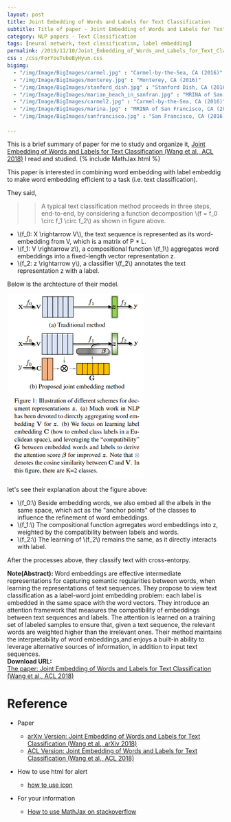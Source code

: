 ```yaml
---
layout: post
title: Joint Embedding of Words and Labels for Text Classification
subtitle: Title of paper - Joint Embedding of Words and Labels for Text Classification
category: NLP papers - Text Classification
tags: [neural network, text classification, label embedding]
permalink: /2019/11/10/Joint_Embedding_of_Words_and_Labels_for_Text_Classification/
css : /css/ForYouTubeByHyun.css
bigimg: 
  - "/img/Image/BigImages/carmel.jpg" : "Carmel-by-the-Sea, CA (2016)"
  - "/img/Image/BigImages/monterey.jpg" : "Monterey, CA (2016)"
  - "/img/Image/BigImages/stanford_dish.jpg" : "Stanford Dish, CA (2016)"
  - "/img/Image/BigImages/marian_beach_in_sanfran.jpg" : "MRINA of San Francisco, CA (2016)"
  - "/img/Image/BigImages/carmel2.jpg" : "Carmel-by-the-Sea, CA (2016)"
  - "/img/Image/BigImages/marina.jpg" : "MRINA of San Francisco, CA (2016)"
  - "/img/Image/BigImages/sanfrancisco.jpg" : "San Francisco, CA (2016)"
  
---
```


This is a brief summary of paper for me to study and organize it, [Joint Embedding of Words and Labels for Text Classification (Wang et al., ACL 2018)](https://www.aclweb.org/anthology/P18-1216/) I read and studied. 
{% include MathJax.html %}

This paper is interested in combining word embedding with label embeddig to make word embedding efficient to a task (i.e. text classification).

They said, 

>> A typical text classification method proceeds in three steps, end-to-end, by considering a function decomposition \\(f = f_0 \circ f_1 \circ f_2\\) as shown in figure above.

- \\(f_0: X \rightarrow V\\), the text sequence is represented as its word-embedding from V, which is a matrix of P * L.
- \\(f_1: V \rightarrow z\\), a compositional function \\(f_1\\) aggregates word embeddings into a fixed-length vector representation z.
- \\(f_2: z \rightarrow y\\), a classifier \\(f_2\\) annotates the text representation z with a label.

Below is the archtecture of their model.

![Joint Embedding of Words and Labels for Text Classification, Wang.(ACL 2018)](/img/Image/NaturalLanguageProcessing/NLPLabs/Paper_Investigation/Text_Classification/2019-11-10-Joint_Embedding_of_Words_and_Labels_for_Text_Classification/Joint_Embedding_of_Words_and_Labels_for_Text_Classification_firgure1.PNG)

let's see their explanation about the figure above:

- \\(f_0:\\) Beside embedding words, we also embed all the albels in the same space, which act as the "anchor points" of the classes to influence the refinement of word embeddings.
- \\(f_1:\\) The compositional function agrregates word embeddings into z, weighted by the compatibility between labels and words.
- \\(f_2:\\) The learning of \\(f_2\\) remains the same, as it directly interacts with label. 

After the processes above, they classify text with cross-entorpy. 


<div class="alert alert-info" role="alert"><i class="fa fa-info-circle"></i> <b>Note(Abstract): </b>
Word embeddings are effective intermediate representations for capturing semantic regularities between words, when learning the representations of text sequences. They propose to view text classification as a label-word joint embedding problem: each label is embedded in the same space with the word vectors. They introduce an attention framework that measures the compatibility of embeddings between text sequences and labels. The attention is learned on a training set of labeled samples to ensure that, given a text sequence, the relevant words are weighted higher than the irrelevant ones. Their method maintains the interpretability of word embeddings,and enjoys a built-in ability to leverage alternative sources of information, in addition to input text sequences.
</div>
    
<div class="alert alert-success" role="alert"><i class="fa fa-paperclip fa-lg"></i> <b>Download URL: </b><br>
  <a href="https://www.aclweb.org/anthology/P18-1216/">The paper: Joint Embedding of Words and Labels for Text Classification (Wang et al., ACL 2018)</a>
</div>

# Reference 

- Paper 
  - [arXiv Version: Joint Embedding of Words and Labels for Text Classification (Wang et al., arXiv 2018)](https://arxiv.org/abs/1805.04174)
  - [ACL Version: Joint Embedding of Words and Labels for Text Classification (Wang et al., ACL 2018)](https://www.aclweb.org/anthology/P18-1216/)
  
- How to use html for alert
  - [how to use icon](http://idratherbewriting.com/documentation-theme-jekyll/mydoc_icons.html)
    
- For your information
  - [How to use MathJax on stackoverflow](https://math.meta.stackexchange.com/questions/5020/mathjax-basic-tutorial-and-quick-reference)































